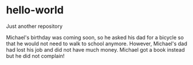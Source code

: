# hello-world
Just another repository

Michael's birthday was coming soon, so he asked his dad for a bicycle so that he would not need to walk to school anymore. 
However, Michael's dad had lost his job and did not have much money. Michael got a book instead but he did not complain!
